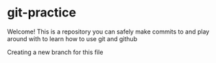 # git-practice

Welcome! This is a repository you can safely make commits to and play around with to learn how to use git and github


Creating a new branch for this file